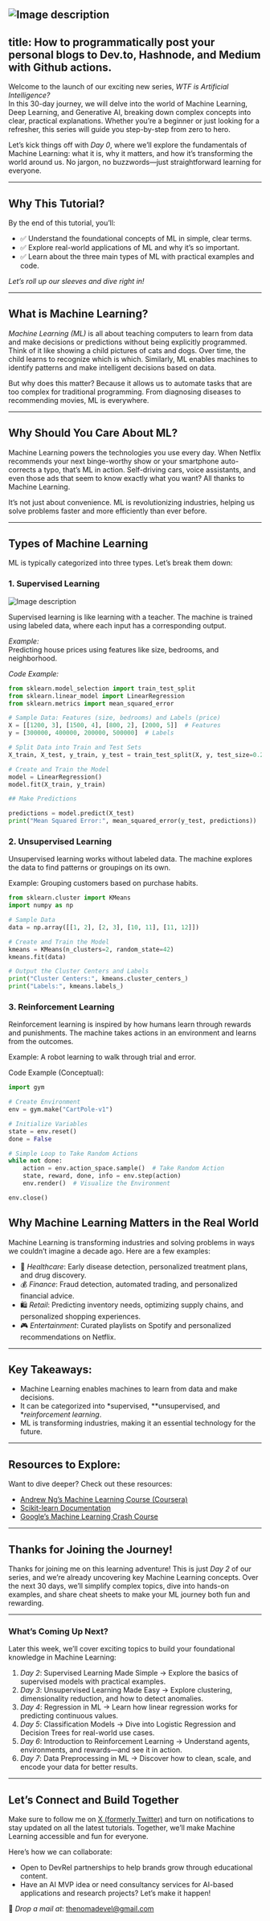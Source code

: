 ![Image description](https://media2.dev.to/dynamic/image/width=1000,height=420,fit=cover,gravity=auto,format=auto/https%3A%2F%2Fdev-to-uploads.s3.amazonaws.com%2Fuploads%2Farticles%2F0evyhmra4sp4kprf74yh.png)
---
title: How to programmatically post your personal blogs to Dev.to, Hashnode, and Medium with Github actions.
---
Welcome to the launch of our exciting new series, *WTF is Artificial Intelligence?*  
In this 30-day journey, we will delve into the world of Machine Learning, Deep Learning, and Generative AI, breaking down complex concepts into clear, practical explanations. Whether you’re a beginner or just looking for a refresher, this series will guide you step-by-step from zero to hero.

Let’s kick things off with *Day 0*, where we’ll explore the fundamentals of Machine Learning: what it is, why it matters, and how it’s transforming the world around us. No jargon, no buzzwords—just straightforward learning for everyone.

---

## Why This Tutorial?

By the end of this tutorial, you’ll:  
- ✅ Understand the foundational concepts of ML in simple, clear terms.  
- ✅ Explore real-world applications of ML and why it’s so important.  
- ✅ Learn about the three main types of ML with practical examples and code.  

*Let’s roll up our sleeves and dive right in!*

---

## What is Machine Learning?

*Machine Learning (ML)* is all about teaching computers to learn from data and make decisions or predictions without being explicitly programmed. Think of it like showing a child pictures of cats and dogs. Over time, the child learns to recognize which is which. Similarly, ML enables machines to identify patterns and make intelligent decisions based on data.

But why does this matter? Because it allows us to automate tasks that are too complex for traditional programming. From diagnosing diseases to recommending movies, ML is everywhere.

---

## Why Should You Care About ML?

Machine Learning powers the technologies you use every day. When Netflix recommends your next binge-worthy show or your smartphone auto-corrects a typo, that’s ML in action. Self-driving cars, voice assistants, and even those ads that seem to know exactly what you want? All thanks to Machine Learning.

It’s not just about convenience. ML is revolutionizing industries, helping us solve problems faster and more efficiently than ever before.

---

## Types of Machine Learning

ML is typically categorized into three types. Let’s break them down:

### 1. Supervised Learning



![Image description](https://dev-to-uploads.s3.amazonaws.com/uploads/articles/dshtctnle652jm9ytd62.png)

Supervised learning is like learning with a teacher. The machine is trained using labeled data, where each input has a corresponding output.  

*Example:*  
Predicting house prices using features like size, bedrooms, and neighborhood.  

*Code Example:*  
```python
from sklearn.model_selection import train_test_split
from sklearn.linear_model import LinearRegression
from sklearn.metrics import mean_squared_error

# Sample Data: Features (size, bedrooms) and Labels (price)
X = [[1200, 3], [1500, 4], [800, 2], [2000, 5]]  # Features
y = [300000, 400000, 200000, 500000]  # Labels

# Split Data into Train and Test Sets
X_train, X_test, y_train, y_test = train_test_split(X, y, test_size=0.25, random_state=42)

# Create and Train the Model
model = LinearRegression()
model.fit(X_train, y_train)

## Make Predictions

predictions = model.predict(X_test)
print("Mean Squared Error:", mean_squared_error(y_test, predictions))
```

### 2. Unsupervised Learning
Unsupervised learning works without labeled data. The machine explores the data to find patterns or groupings on its own.

Example:
Grouping customers based on purchase habits.

```python
from sklearn.cluster import KMeans
import numpy as np

# Sample Data
data = np.array([[1, 2], [2, 3], [10, 11], [11, 12]])

# Create and Train the Model
kmeans = KMeans(n_clusters=2, random_state=42)
kmeans.fit(data)

# Output the Cluster Centers and Labels
print("Cluster Centers:", kmeans.cluster_centers_)
print("Labels:", kmeans.labels_)
```

### 3. Reinforcement Learning
Reinforcement learning is inspired by how humans learn through rewards and punishments. The machine takes actions in an environment and learns from the outcomes.

Example:
A robot learning to walk through trial and error.

Code Example (Conceptual):
```python
import gym

# Create Environment
env = gym.make("CartPole-v1")

# Initialize Variables
state = env.reset()
done = False

# Simple Loop to Take Random Actions
while not done:
    action = env.action_space.sample()  # Take Random Action
    state, reward, done, info = env.step(action)
    env.render()  # Visualize the Environment

env.close()

```
## Why Machine Learning Matters in the Real World

Machine Learning is transforming industries and solving problems in ways we couldn’t imagine a decade ago. Here are a few examples:

- 🏥 *Healthcare*: Early disease detection, personalized treatment plans, and drug discovery.  
- 💰 *Finance*: Fraud detection, automated trading, and personalized financial advice.  
- 🛍 *Retail*: Predicting inventory needs, optimizing supply chains, and personalized shopping experiences.  
- 🎮 *Entertainment*: Curated playlists on Spotify and personalized recommendations on Netflix.  

---

## Key Takeaways:
- Machine Learning enables machines to learn from data and make decisions.  
- It can be categorized into *supervised, **unsupervised, and **reinforcement learning*.  
- ML is transforming industries, making it an essential technology for the future.  

---

## Resources to Explore:
Want to dive deeper? Check out these resources:  
- [Andrew Ng’s Machine Learning Course (Coursera)](https://www.coursera.org/learn/machine-learning)  
- [Scikit-learn Documentation](https://scikit-learn.org/stable/documentation.html)  
- [Google’s Machine Learning Crash Course](https://developers.google.com/machine-learning/crash-course)  

---

## Thanks for Joining the Journey!

Thanks for joining me on this learning adventure! This is just *Day 2* of our series, and we’re already uncovering key Machine Learning concepts. Over the next 30 days, we’ll simplify complex topics, dive into hands-on examples, and share cheat sheets to make your ML journey both fun and rewarding.  

---

### What’s Coming Up Next?
Later this week, we’ll cover exciting topics to build your foundational knowledge in Machine Learning:  

1. *Day 2*: Supervised Learning Made Simple → Explore the basics of supervised models with practical examples.  
2. *Day 3*: Unsupervised Learning Made Easy → Explore clustering, dimensionality reduction, and how to detect anomalies.  
3. *Day 4*: Regression in ML → Learn how linear regression works for predicting continuous values.  
4. *Day 5*: Classification Models → Dive into Logistic Regression and Decision Trees for real-world use cases.  
5. *Day 6*: Introduction to Reinforcement Learning → Understand agents, environments, and rewards—and see it in action.  
6. *Day 7*: Data Preprocessing in ML → Discover how to clean, scale, and encode your data for better results.  

---

## Let’s Connect and Build Together

Make sure to follow me on [X (formerly Twitter)](https://twitter.com/) and turn on notifications to stay updated on all the latest tutorials. Together, we’ll make Machine Learning accessible and fun for everyone.  

Here’s how we can collaborate:  
- Open to DevRel partnerships to help brands grow through educational content.  
- Have an AI MVP idea or need consultancy services for AI-based applications and research projects? Let’s make it happen!  

📧 *Drop a mail at*: [thenomadevel@gmail.com](mailto:thenomadevel@gmail.com)
